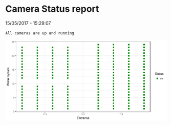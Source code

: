 Camera Status report
================
15/05/2017 - 15:29:07

    All cameras are up and running

![](camreport_files/figure-markdown_github/unnamed-chunk-2-1.png)
